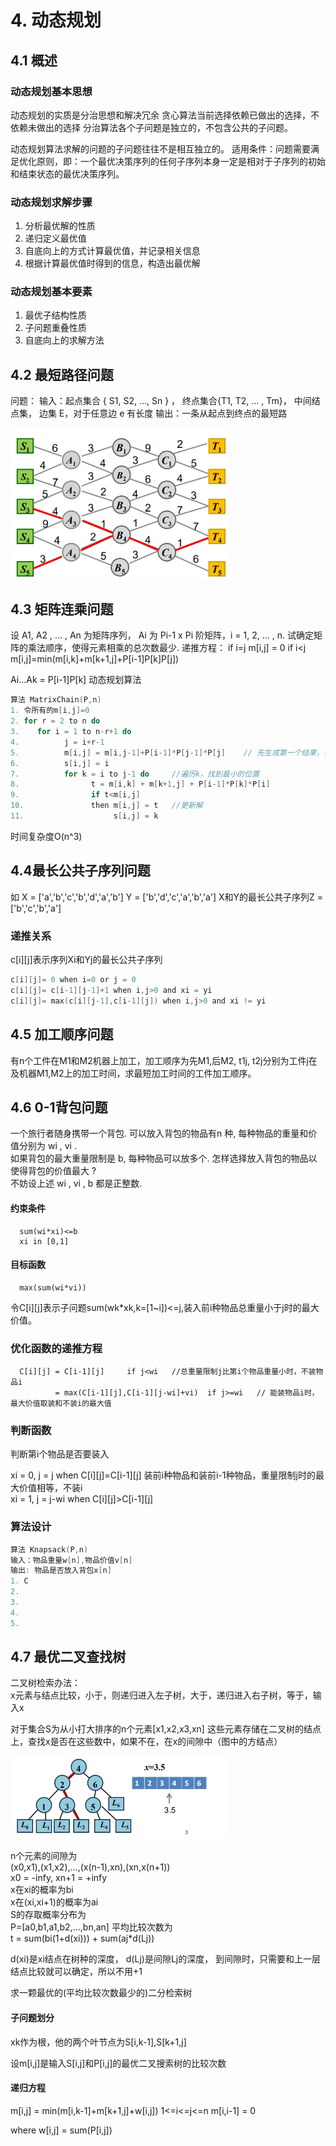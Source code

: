 # 4. 动态规划
## 4.1 概述
### 动态规划基本思想

动态规划的实质是分治思想和解决冗余
贪心算法当前选择依赖已做出的选择，不依赖未做出的选择
分治算法各个子问题是独立的，不包含公共的子问题。

动态规划算法求解的问题的子问题往往不是相互独立的。
适用条件：问题需要满足优化原则，即：一个最优决策序列的任何子序列本身一定是相对于子序列的初始和结束状态的最优决策序列。

### 动态规划求解步骤

1. 分析最优解的性质
2. 递归定义最优值
3. 自底向上的方式计算最优值，并记录相关信息
4. 根据计算最优值时得到的信息，构造出最优解

### 动态规划基本要素

1. 最优子结构性质
2. 子问题重叠性质
3. 自底向上的求解方法

## 4.2 最短路径问题
问题：
输入：起点集合 { S1, S2, ..., Sn } ，
      终点集合{T1, T2, ... , Tm}，
      中间结点集，
      边集 E，对于任意边 e 有长度
输出：一条从起点到终点的最短路   

<img src="./img/ShortestPath.jpg" width="350">

## 4.3 矩阵连乘问题
设 A1, A2 , … , An 为矩阵序列，
Ai 为 Pi-1 x Pi 阶矩阵，i = 1, 2, ... , n. 
试确定矩阵的乘法顺序，使得元素相乘的总次数最少.
递推方程：
if i=j
      m[i,j] = 0
if i<j
      m[i,j]=min(m[i,k]+m[k+1,j]+P[i-1]P[k]P[j])

Ai...Ak = P[i-1]P[k]
动态规划算法
```c
算法 MatrixChain(P,n)
1. 令所有的m[i,j]=0
2. for r = 2 to n do
3.    for i = 1 to n-r+1 do
4.          j = i+r-1
5.          m[i,j] = m[i,j-1]+P[i-1]*P[j-1]*P[j]    // 先生成第一个结果，否则下面的判断if t<m[i,j] 出错
6.          s[i,j] = i
7.          for k = i to j-1 do     //遍历k，找到最小的位置
8.                t = m[i,k] + m[k+1,j] + P[i-1]*P[k]*P[i]
9.                if t<m[i,j]
10.               then m[i,j] = t   //更新解
11.                    s[i,j] = k
```
时间复杂度O(n^3)

## 4.4最长公共子序列问题

如
X = ['a','b','c','b','d','a','b']
Y = ['b','d','c','a','b','a']
X和Y的最长公共子序列Z = ['b','c','b','a']

### 递推关系
c[i][j]表示序列Xi和Yj的最长公共子序列
```c
c[i][j]= 0 when i=0 or j = 0
c[i][j]= c[i-1][j-1]+1 when i,j>0 and xi = yi
c[i][j]= max(c[i][j-1],c[i-1][j]) when i,j>0 and xi != yi
```

## 4.5 加工顺序问题
有n个工件在M1和M2机器上加工，加工顺序为先M1,后M2, t1j, t2j分别为工件j在及机器M1,M2上的加工时间，求最短加工时间的工件加工顺序。


## 4.6 0-1背包问题
一个旅行者随身携带一个背包. 可以放入背包的物品有n 种, 每种物品的重量和价值分别为 wi , vi .    
如果背包的最大重量限制是 b, 每种物品可以放多个. 怎样选择放入背包的物品以使得背包的价值最大 ?    
不妨设上述 wi , vi , b 都是正整数.
#### 约束条件   
      sum(wi*xi)<=b   
      xi in [0,1]   
#### 目标函数   
      max(sum(wi*vi)) 

令C[i][j]表示子问题sum(wk*xk,k=[1~i])<=j,装入前i种物品总重量小于j时的最大价值。   

### 优化函数的递推方程   

      C[i][j] = C[i-1][j]     if j<wi   //总重量限制j比第i个物品重量小时，不装物品i
              = max(C[i-1][j],C[i-1][j-wi]+vi)  if j>=wi   // 能装物品i时，最大价值取装和不装i的最大值 

### 判断函数   

判断第i个物品是否要装入   

xi = 0, j = j when C[i][j]=C[i-1][j] 装前i种物品和装前i-1种物品，重量限制j时的最大价值相等，不装i   
xi = 1, j = j-wi when C[i][j]>C[i-1][j]

### 算法设计

```c
算法 Knapsack(P,n)
输入：物品重量w[n],物品价值v[n]
输出: 物品是否放入背包x[n]
1. C
2. 
3. 
4. 
5. 

```
## 4.7 最优二叉查找树

二叉树检索办法：   
x元素与结点比较，小于，则递归进入左子树，大于，递归进入右子树，等于，输入x

对于集合S为从小打大排序的n个元素[x1,x2,x3,xn]
这些元素存储在二叉树的结点上，查找x是否在这些数中，如果不在，在x的间隙中（图中的方结点）

<img src = './img/BinaryTree.jpg' width = '350'>

n个元素的间隙为   
(x0,x1),(x1,x2),...,(x(n-1),xn),(xn,x(n+1))   
x0 = -infy, xn+1 = +infy    
x在xi的概率为bi   
x在(xi,xi+1)的概率为ai   
S的存取概率分布为   
P=[a0,b1,a1,b2,...,bn,an]
平均比较次数为   
t = sum(bi(1+d(xi))) + sum(aj*d(Lj))

d(xi)是xi结点在树种的深度，
d(Lj)是间隙Lj的深度，
到间隙时，只需要和上一层结点比较就可以确定，所以不用+1

求一颗最优的(平均比较次数最少的)二分检索树

#### 子问题划分   
xk作为根，他的两个叶节点为S[i,k-1],S[k+1,j]

设m[i,j]是输入S[i,j]和P[i,j]的最优二叉搜索树的比较次数
#### 递归方程
m[i,j] = min(m[i,k-1]+m[k+1,j]+w[i,j])  1<=i<=j<=n
m[i,i-1] = 0

where w[i,j] = sum(P[i,j]) 

